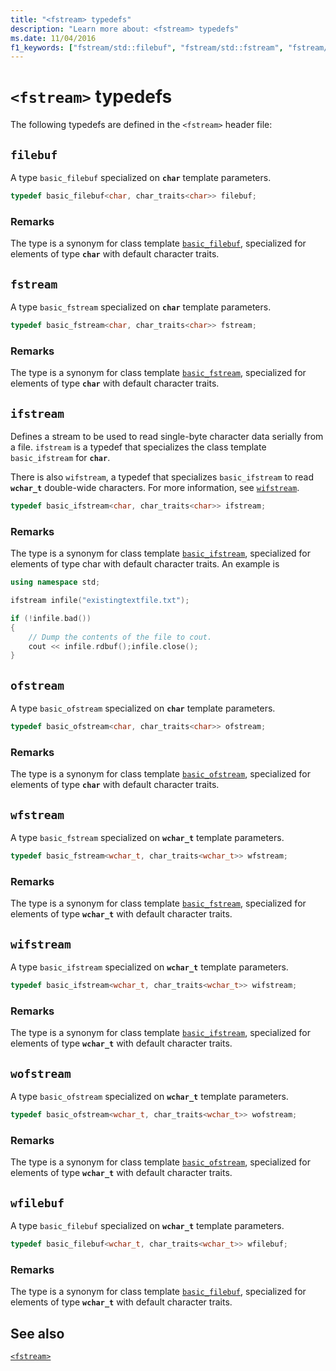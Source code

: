 ```yaml
---
title: "<fstream> typedefs"
description: "Learn more about: <fstream> typedefs"
ms.date: 11/04/2016
f1_keywords: ["fstream/std::filebuf", "fstream/std::fstream", "fstream/std::ifstream", "fstream/std::ofstream", "fstream/std::wfilebuf", "fstream/std::wfstream", "fstream/std::wifstream", "fstream/std::wofstream"]
---
```

# `<fstream>` typedefs

The following typedefs are defined in the `<fstream>` header file:

## <a name="filebuf"></a> `filebuf`

A type `basic_filebuf` specialized on **`char`** template parameters.

```cpp
typedef basic_filebuf<char, char_traits<char>> filebuf;
```

### Remarks

The type is a synonym for class template [`basic_filebuf`](../standard-library/basic-filebuf-class.md), specialized for elements of type **`char`** with default character traits.

## <a name="fstream"></a> `fstream`

A type `basic_fstream` specialized on **`char`** template parameters.

```cpp
typedef basic_fstream<char, char_traits<char>> fstream;
```

### Remarks

The type is a synonym for class template [`basic_fstream`](../standard-library/basic-fstream-class.md), specialized for elements of type **`char`** with default character traits.

## <a name="ifstream"></a> `ifstream`

Defines a stream to be used to read single-byte character data serially from a file. `ifstream` is a typedef that specializes the class template `basic_ifstream` for **`char`**.

There is also `wifstream`, a typedef that specializes `basic_ifstream` to read **`wchar_t`** double-wide characters. For more information, see [`wifstream`](../standard-library/fstream-typedefs.md#wifstream).

```cpp
typedef basic_ifstream<char, char_traits<char>> ifstream;
```

### Remarks

The type is a synonym for class template [`basic_ifstream`](../standard-library/basic-ifstream-class.md), specialized for elements of type char with default character traits. An example is

```cpp
using namespace std;

ifstream infile("existingtextfile.txt");

if (!infile.bad())
{
    // Dump the contents of the file to cout.
    cout << infile.rdbuf();infile.close();
}
```

## <a name="ofstream"></a> `ofstream`

A type `basic_ofstream` specialized on **`char`** template parameters.

```cpp
typedef basic_ofstream<char, char_traits<char>> ofstream;
```

### Remarks

The type is a synonym for class template [`basic_ofstream`](../standard-library/basic-ofstream-class.md), specialized for elements of type **`char`** with default character traits.

## <a name="wfstream"></a> `wfstream`

A type `basic_fstream` specialized on **`wchar_t`** template parameters.

```cpp
typedef basic_fstream<wchar_t, char_traits<wchar_t>> wfstream;
```

### Remarks

The type is a synonym for class template [`basic_fstream`](../standard-library/basic-fstream-class.md), specialized for elements of type **`wchar_t`** with default character traits.

## <a name="wifstream"></a> `wifstream`

A type `basic_ifstream` specialized on **`wchar_t`** template parameters.

```cpp
typedef basic_ifstream<wchar_t, char_traits<wchar_t>> wifstream;
```

### Remarks

The type is a synonym for class template [`basic_ifstream`](../standard-library/basic-ifstream-class.md), specialized for elements of type **`wchar_t`** with default character traits.

## <a name="wofstream"></a> `wofstream`

A type `basic_ofstream` specialized on **`wchar_t`** template parameters.

```cpp
typedef basic_ofstream<wchar_t, char_traits<wchar_t>> wofstream;
```

### Remarks

The type is a synonym for class template [`basic_ofstream`](../standard-library/basic-ofstream-class.md), specialized for elements of type **`wchar_t`** with default character traits.

## <a name="wfilebuf"></a> `wfilebuf`

A type `basic_filebuf` specialized on **`wchar_t`** template parameters.

```cpp
typedef basic_filebuf<wchar_t, char_traits<wchar_t>> wfilebuf;
```

### Remarks

The type is a synonym for class template [`basic_filebuf`](../standard-library/basic-filebuf-class.md), specialized for elements of type **`wchar_t`** with default character traits.

## See also

[`<fstream>`](../standard-library/fstream.md)
